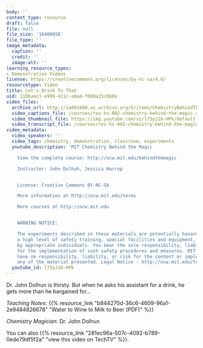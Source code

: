 ```yaml
---
body: ''
content_type: resource
draft: false
file: null
file_size: '16400058'
file_type: ''
image_metadata:
  caption: ''
  credit: ''
  image-alt: ''
learning_resource_types:
- Demonstration Videos
license: https://creativecommons.org/licenses/by-nc-sa/4.0/
resourcetype: Video
title: Let's Drink To That
uid: 110baac1-e999-411c-a0a4-f080a15c6b0e
video_files:
  archive_url: http://ia801608.us.archive.org/5/items/ChemistryBehindTheMagic/DRINKTOTHAT_300k.mp4
  video_captions_file: /courses/res-hs-002-chemistry-behind-the-magic-chemical-demonstrations-for-the-classroom/l73yJ16-HPk_captions.webvtt
  video_thumbnail_file: https://img.youtube.com/vi/l73yJ16-HPk/default.jpg
  video_transcript_file: /courses/res-hs-002-chemistry-behind-the-magic-chemical-demonstrations-for-the-classroom/l73yJ16-HPk_transcript.pdf
video_metadata:
  video_speakers: ''
  video_tags: chemistry, demonstration, classroom, experiments
  youtube_description: 'MIT Chemistry Behind the Magic

    View the complete course: http://ocw.mit.edu/behindthemagic

    Instructor: John Dolhuh, Jessica Harrop


    License: Creative Commons BY-NC-SA

    More information at http://ocw.mit.edu/terms

    More courses at http://ocw.mit.edu


    WARNING NOTICE:

    The experiments described in these materials are potentially hazardous and require
    a high level of safety training, special facilities and equipment, and supervision
    by appropriate individuals. You bear the sole responsibility, liability, and risk
    for the implementation of such safety procedures and measures. MIT and Dow shall
    have no responsibility, liability, or risk for the content or implementation of
    any of the material presented. Legal Notice - http://ocw.mit.edu/terms/'
  youtube_id: l73yJ16-HPk
---
```

Dr. John Dolhun is thirsty. But when he asks his assistant for a drink, he gets more than he bargained for…

*Teaching Notes:* {{% resource_link "b844270d-36c6-4609-96a1-2e9484826678" "Water to Wine to Milk to Beer (PDF)" %}}

*Chemistry Magician:* Dr. John Dolhun

You can also {{% resource_link "281ec96a-507c-4092-b789-0ede79df5f2a" "view this video on TechTV" %}}.
